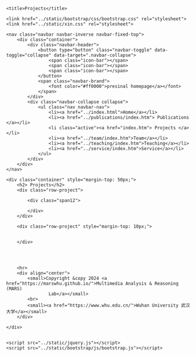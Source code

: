 <!DOCTYPE html>
<html>

<head>
    <meta charset="utf-8">
    <meta name="author" content="presinal homepage">
    <meta name="viewport" content="width=device-width, initial-scale=1.0">
    <meta name=keywords content= "WHU" , "Wuhan University" , "武汉大学" , "homepage" , >

    <title>Projects</title>

    <link href="../static/bootstrap/css/bootstrap.css" rel="stylesheet">
    <link href="../static/xin.css" rel="stylesheet">

</head>

<body>

    <nav class="navbar navbar-inverse navbar-fixed-top">
        <div class="container">
            <div class="navbar-header">
                <button type="button" class="navbar-toggle" data-toggle="collapse" data-target=".navbar-collapse">
                    <span class="icon-bar"></span>
                    <span class="icon-bar"></span>
                    <span class="icon-bar"></span>
                </button>
                <span class="navbar-brand">
                    <font color="#ff0000">presinal homepage</a></font>
                </span>
            </div>
            <div class="navbar-collapse collapse">
                <ul class="nav navbar-nav">
                    <li><a href="../index.html">Home</a></li>
                    <li><a href="../publications/index.htm"> Publications </a></li>
                    <li class="active"><a href="index.htm"> Projects </a></li>
                    <li><a href="../team/index.htm">Team</a></li>
                    <li><a href="../teaching/index.htm">Teaching</a></li>
                    <li><a href="../service/index.htm">Service</a></li>
                </ul>
            </div>
        </div>
    </nav>

    <div class="container" style="margin-top: 50px;">
        <h2> Projects</h2>
        <div class="row-project">

            <div class="span12">
            
            </div>
        </div>
       
        <div class="row-project" style="margin-top: 10px;">
           
            
        </div>

      

      
        <hr>
        <div align="center">
            <small>Copyright &copy 2024 <a href="https://marswhu.github.io/">Multimedia Analysis & Reasoning (MARS)
                    Lab</a></small>
            <br>
            <small><a href="https://www.whu.edu.cn/">Wuhan University 武汉大学</a></small>
        </div>

    </div>


    <script src="../static/jquery.js"></script>
    <script src="../static/bootstrap/js/bootstrap.js"></script>
</body>

</html>
